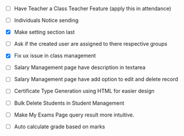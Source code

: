 - [ ] Have Teacher a Class Teacher Feature (apply this in attendance)
- [ ] Individuals Notice sending
- [x] Make setting section last
- [ ] Ask if the created user are assigned to there respective groups
- [x] Fix ux issue in class management
- [ ] Salary Management page have description in textarea
- [ ] Salary Management page have add option to edit and delete record
- [ ] Certificate Type Generation using HTML for easier design
- [ ] Bulk Delete Students in Student Management
- [ ] Make My Exams Page query result more intuitive.

- [ ] Auto calculate grade based on marks

